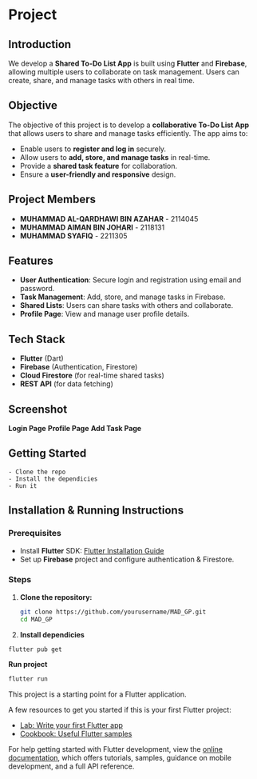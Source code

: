 # Project

## Introduction  

We develop a **Shared To-Do List App** is built using **Flutter** and **Firebase**, allowing multiple users to collaborate on task management. Users can create, share, and manage tasks with others in real time.  

## Objective  

The objective of this project is to develop a **collaborative To-Do List App** that allows users to share and manage tasks efficiently. The app aims to:  
- Enable users to **register and log in** securely.  
- Allow users to **add, store, and manage tasks** in real-time.  
- Provide a **shared task feature** for collaboration.  
- Ensure a **user-friendly and responsive** design.  

## Project Members  
- **MUHAMMAD AL-QARDHAWI BIN AZAHAR** - 2114045  
- **MUHAMMAD AIMAN BIN JOHARI** - 2118131 
- **MUHAMMAD SYAFIQ** - 2211305 

 
## Features  
- **User Authentication**: Secure login and registration using email and password.  
- **Task Management**: Add, store, and manage tasks in Firebase.  
- **Shared Lists**: Users can share tasks with others and collaborate.  
- **Profile Page**: View and manage user profile details.

## Tech Stack  
- **Flutter** (Dart)  
- **Firebase** (Authentication, Firestore)  
- **Cloud Firestore** (for real-time shared tasks)  
- **REST API** (for data fetching)  

## Screenshot

<b>Login Page</b>
<b>Profile Page</b>
<b>Add Task Page</b>

## Getting Started

```shell
- Clone the repo
- Install the dependicies
- Run it
```
## Installation & Running Instructions  

### Prerequisites  
- Install **Flutter** SDK: [Flutter Installation Guide](https://flutter.dev/docs/get-started/install)  
- Set up **Firebase** project and configure authentication & Firestore.  

### Steps  
1. **Clone the repository:**  
   ```bash
   git clone https://github.com/yourusername/MAD_GP.git
   cd MAD_GP
   ```
   
2. **Install dependicies**

```sh
flutter pub get
```

**Run project**

```sh
flutter run
```



This project is a starting point for a Flutter application.

A few resources to get you started if this is your first Flutter project:

- [Lab: Write your first Flutter app](https://docs.flutter.dev/get-started/codelab)
- [Cookbook: Useful Flutter samples](https://docs.flutter.dev/cookbook)

For help getting started with Flutter development, view the
[online documentation](https://docs.flutter.dev/), which offers tutorials,
samples, guidance on mobile development, and a full API reference.

